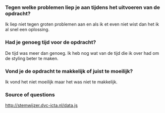 ### Tegen welke problemen liep je aan tijdens het uitvoeren van de opdracht?  
Ik liep niet tegen groten problemen aan en als ik et even niet wist dan het ik al snel een oplossing.  

### Had je genoeg tijd voor de opdracht?  
De tijd was meer dan genoeg. Ik heb nog wat van de tijd die ik over had om de styling beter te maken.  

### Vond je de opdracht te makkelijk of juist te moeilijk?  
Ik vond het niet moeilijk maar het was niet te makkelijk.  


### Source of questions
http://stemwijzer.dvc-icta.nl/data.js
